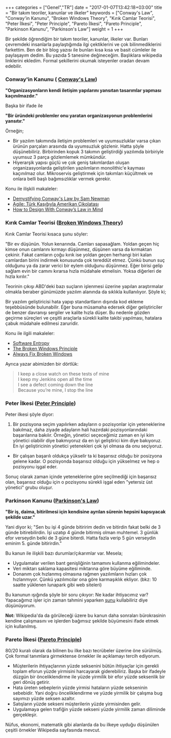 +++
categories = ["Genel","TR"]
date = "2017-01-07T13:42:18+03:00"
title = "Bir takım teoriler, kanunlar ve ilkeler"
keywords = ["Conway's Law",
            "Conway'in Kanunu",
            "Broken Windows Theory",
            "Kırık Camlar Teorisi",
            "Peter İlkesi",
            "Peter Principle",
            "Pareto İlkesi",
            "Pareto Principle",
            "Parkinson Kanunu",
            "Parkinson's Law"]
weight = 1
+++

Bir şekilde öğrendiğim bir takım teoriler, kanunlar, ilkeler var. Bunları çevremdeki insanlarla paylaştığımda ilgi çektiklerini ve çok bilinmediklerini farkettim. Ben de bir blog yazısı ile bunları kısa kısa ve basit cümleler ile paylaşayım dedim. Bu yazıda 5 tanesine değineceğim. Başlıklara wikipedia linklerini ekledim. Formal şekillerini okumak isteyenler oradan devam edebilir.


<!--more-->

### Conway'in Kanunu ( [Conway's Law](https://en.wikipedia.org/wiki/Conway's_law))

**"Organizasyonların kendi iletişim yapılarını yansıtan tasarımlar yapması kaçınılmazdır."**

Başka bir ifade ile

**"Bir üründeki problemler onu yaratan organizasyonun problemlerini yansıtır."**

Örneğin;

* Bir yazılım takımında iletişim problemleri ve uyumsuzluklar varsa çıkan ürünün parçaları arasında da uyumsuzluk gözlenir. Hatta şöyle düşünebiliriz. Birbirinden kopuk 3 takımın geliştirdiği yazılımda birbiriyle uyumsuz 3 parça gözlemlemek mümkündür.
* Hiyerarşik yapısı güçlü ve çok geniş takımlardan oluşan organizasyonlarda geliştirilen yazılımların monolithic'e kayması kaçınılmaz olur. Mikroservis geliştirmek için takımları küçültmek ve onlara belli başlı bağımsızlıklar vermek gerekir.

Konu ile ilişkili makaleler:

* [Demystifying Conway's Law by Sam Newman](https://www.thoughtworks.com/insights/blog/demystifying-conways-law)
* [Agile: Türk Kaşığıyla Amerikan Çikolatası](http://www.safkan.org/agile-turk-kasigiyla-amerikan-cikolatasi/)
* [How to Design With Conway’s Law in Mind](http://itrevolution.com/conways-law/)


### Kırık Camlar Teorisi ([Broken Windows Theory](https://en.wikipedia.org/wiki/Broken_windows_theory))

Kırık Camlar Teorisi kısaca şunu söyler: 

"Bir ev düşünün. Yolun kenarında. Camları sapasağlam. Yoldan geçen hiç kimse onun camlarını kırmayı düşünmez, düşünen varsa da kırmaktan çekinir. Fakat camların çoğu kırık ise yoldan geçen herhangi biri kalan camlardan birini indirmek konusunda çok tereddüt etmez. Çünkü bunun suç olduğunu ya da zarar verici bir eylem olduğunu düşünmez. Eğer birisi gelip sağlam evin bir camını kırarsa hızla müdahale etmelisin. Yoksa diğerleri de hızla kırılır."

Teorinin çıkışı ABD'deki bazı suçların işlenmesi üzerine yapılan araştırmalar olmakla beraber günümüzde yazılım alanında da sıklıkla kullanılıyor. Şöyle ki;

 Bir yazılım geliştiricisi hata yapıp standartların dışında kod ekleme teşebbüsünde bulunabilir. Eğer buna müsamaha edersek diğer geliştiriciler de benzer davranışı sergiler ve kalite hızla düşer. Bu nedenle gözden geçirme süreçleri ve çeşitli araçlarla sürekli kalite takibi yapılması, hatalara çabuk müdahale edilmesi zaruridir. 

Konu ile ilgili makaleler:

* [Software Entropy](https://pragprog.com/the-pragmatic-programmer/extracts/software-entropy)
* [The Broken Windows Principle](https://alexandrebrisebois.wordpress.com/2013/06/08/the-broken-windows-principle/)
* [Always Fix Broken Windows](http://blog.smartbear.com/lean-software-development/always-fix-broken-windows/) 

Ayrıca yazar abimizden bir dörtlük:

>I keep a close watch on these tests of mine<br>I keep my Jenkins open all the time<br>I see a defect coming down the line<br>Because you’re mine, I stop the line

### Peter İlkesi ([Peter Principle](https://en.wikipedia.org/wiki/Peter_principle))

Peter ilkesi şöyle diyor:

1. Bir pozisyona seçim yapılırken adayların o pozisyonlar için yeteneklerine bakılmaz, daha ziyade adayların hali hazırdaki pozisyonlarındaki başarılarına bakılır. Örneğin, yönetici seçeceğimiz zaman en iyi kim yönetici olabilir diye bakmıyoruz da en iyi geliştirici kim diye bakıyoruz. En iyi geliştiricinin yönetici yetenekleri çok iyi olmasa da onu seçiyoruz.
* Bir çalışan başarılı oldukça yükselir ta ki başarısız olduğu bir posizyona gelene kadar. O pozisyonda başarısız olduğu için yükselmez ve hep o pozisyonu işgal eder.

Sonuç olarak zaman içinde yeteneklerine göre seçilmediği için başarısız olan, başarısız olduğu için o pozisyonu sürekli işgal eden "yetersiz üst yönetici" grubu oluşur. 


### Parkinson Kanunu ([Parkinson's Law](https://en.wikipedia.org/wiki/Parkinson%27s_law))
   
**"Bir iş, daima, bitirilmesi için kendisine ayrılan sürenin hepsini kapsıyacak şekilde uzar."**   

Yani diyor ki;
"Sen bu işi 4 günde bitiririm dedin ve bitirdin fakat belki de 3 günde bitirebilirdin. İşi uzatıp 4 günde bitirmiş olman muhtemel. 3 günlük efor verseydin belki de 3 güne biterdi. Hatta fazla verip 5 gün verseydin eminim 5. günde bitirirdin."

Bu kanun ile ilişkili bazı durumlar/çıkarımlar var. Mesela;

* Uygulamalar verilen bant genişliğinin tamamını kullanma eğilimindeler.
* Veri miktarı saklama kapasitesi miktarına göre büyüme eğiliminde.
* Donanım çok hızlanmış olmasına rağmen yazılımların hızları çok hızlanmıyor. Çünkü yazılımcılar ona göre karmaşıklık ekliyor. (bkz: 10 saatte yüklenen lunapark gibi web siteleri)

Bu kanunun ışığında şöyle bir soru çıkıyor: Ne kadar ihtiyacımız var? Yapacağımız işler için zaman tahmini yaparken [şunu](https://www.youtube.com/watch?v=ptSZkp0y0p4) kullabiliriz diye düşünüyorum. 

**Not:** Wikipedia'da da görüleceği üzere bu kanun daha sonraları bürokrasinin kendine çalışmasını ve işlerden bağımsız şekilde büyümesini ifade etmek için kullanılmış.

### Pareto İlkesi ([Pareto Principle](https://en.wikipedia.org/wiki/Pareto_principle))

80/20 kuralı  olarak da bilinen bu ilke bazı tecrübeler üzerine öne sürülmüş. Çok formal tanımlara girmektense örnekler ile açıklamayı tercih ediyorum.

* Müşterilerin ihtiyaçlarının yüzde seksenini bütün ihtiyaçlar için gerekli toplam eforun yüzde yirmisini harcayarak giderebiliriz. Başka bir ifadeyle düzgün bir önceliklendirme ile yüzde yirmilik bir efor yüzde seksenlik bir geri dönüş getirir.
* Hata üreten sebeplerin yüzde yirmisi hataların yüzde sekseninin sebebidir. Yani doğru önceliklendirme ve yüzde yirmilik bir çalışma bug sayımızı yüzde seksen azaltır. 
* Satışların yüzde sekseni müşterilerin yüzde yirmisinden gelir.
* Uygulamaya gelen trafiğin yüzde sekseni yüzde yirmilik zaman diliminde gerçekleşir.

Nüfus, ekonomi, matematik gibi alanlarda da bu ilkeye uyduğu düşünülen çeşitli örnekler Wikipedia sayfasında mevcut. 



